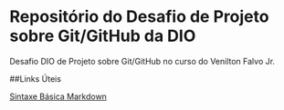 # Repositório do Desafio de Projeto sobre Git/GitHub da DIO
Desafio DIO de Projeto sobre Git/GitHub no curso do Venilton Falvo Jr.

##Links Úteis

[Sintaxe Básica Markdown](https://markdownguide.org/basic-syntax)
